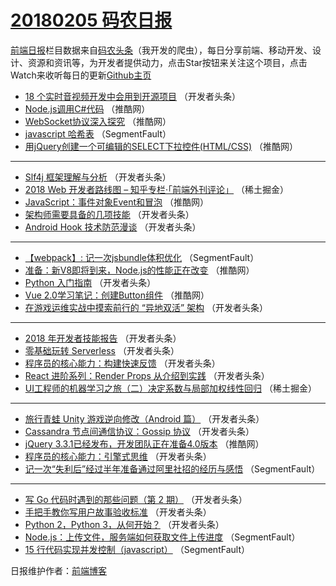 # [20180205 码农日报](https://toutiao.qdkfweb.cn/date/2018/02/05)

[前端日报](https://qdkfweb.cn/c/news)栏目数据来自[码农头条](https://toutiao.qdkfweb.cn/)（我开发的爬虫），每日分享前端、移动开发、设计、资源和资讯等，为开发者提供动力，点击Star按钮来关注这个项目，点击Watch来收听每日的更新[Github主页](https://github.com/kujian/frontendDaily)
* [18 个实时音视频开发中会用到开源项目](https://toutiao.qdkfweb.cn/64461.html) （开发者头条）
* [Node.js调用C#代码](https://toutiao.qdkfweb.cn/64447.html) （推酷网）
* [WebSocket协议深入探究](https://toutiao.qdkfweb.cn/64497.html) （推酷网）
* [javascript 哈希表](https://toutiao.qdkfweb.cn/64477.html) （SegmentFault）
* [用jQuery创建一个可编辑的SELECT下拉控件(HTML/CSS)](https://toutiao.qdkfweb.cn/64442.html) （推酷网）

***
* [Slf4j 框架理解与分析](https://toutiao.qdkfweb.cn/64457.html) （开发者头条）
* [2018 Web 开发者路线图 &#8211; 知乎专栏·「前端外刊评论」](https://toutiao.qdkfweb.cn/64402.html) （稀土掘金）
* [JavaScript：事件对象Event和冒泡](https://toutiao.qdkfweb.cn/64444.html) （推酷网）
* [架构师需要具备的几项技能](https://toutiao.qdkfweb.cn/64419.html) （开发者头条）
* [Android Hook 技术防范漫谈](https://toutiao.qdkfweb.cn/64455.html) （开发者头条）

***
* [【webpack】: 记一次jsbundle体积优化](https://toutiao.qdkfweb.cn/64478.html) （SegmentFault）
* [准备：新V8即将到来，Node.js的性能正在改变](https://toutiao.qdkfweb.cn/64445.html) （推酷网）
* [Python 入门指南](https://toutiao.qdkfweb.cn/64411.html) （开发者头条）
* [Vue 2.0学习笔记：创建Button组件](https://toutiao.qdkfweb.cn/64441.html) （推酷网）
* [在游戏运维实战中摸索前行的 “异地双活” 架构](https://toutiao.qdkfweb.cn/64414.html) （开发者头条）

***
* [2018 年开发者技能报告](https://toutiao.qdkfweb.cn/64415.html) （开发者头条）
* [零基础玩转 Serverless](https://toutiao.qdkfweb.cn/64459.html) （开发者头条）
* [程序员的核心能力：构建快速反馈](https://toutiao.qdkfweb.cn/64460.html) （开发者头条）
* [React 进阶系列：Render Props 从介绍到实践](https://toutiao.qdkfweb.cn/64418.html) （开发者头条）
* [UI工程师的机器学习之旅（二）决定系数与局部加权线性回归](https://toutiao.qdkfweb.cn/64404.html) （稀土掘金）

***
* [旅行青蛙 Unity 游戏逆向修改（Android 篇）](https://toutiao.qdkfweb.cn/64410.html) （开发者头条）
* [Cassandra 节点间通信协议：Gossip 协议](https://toutiao.qdkfweb.cn/64462.html) （开发者头条）
* [jQuery 3.3.1已经发布，开发团队正在准备4.0版本](https://toutiao.qdkfweb.cn/64496.html) （推酷网）
* [程序员的核心能力：引擎式思维](https://toutiao.qdkfweb.cn/64408.html) （开发者头条）
* [记一次“失利后”经过半年准备通过阿里社招的经历与感悟](https://toutiao.qdkfweb.cn/64397.html) （SegmentFault）

***
* [写 Go 代码时遇到的那些问题（第 2 期）](https://toutiao.qdkfweb.cn/64456.html) （开发者头条）
* [手把手教你写用户故事验收标准](https://toutiao.qdkfweb.cn/64422.html) （开发者头条）
* [Python 2，Python 3，从何开始？](https://toutiao.qdkfweb.cn/64412.html) （开发者头条）
* [Node.js：上传文件，服务端如何获取文件上传进度](https://toutiao.qdkfweb.cn/64476.html) （SegmentFault）
* [15 行代码实现并发控制（javascript）](https://toutiao.qdkfweb.cn/64398.html) （SegmentFault）

日报维护作者：[前端博客](https://qdkfweb.cn/) 